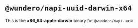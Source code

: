 # `@wundero/napi-uuid-darwin-x64`

This is the **x86_64-apple-darwin** binary for `@wundero/napi-uuid`
